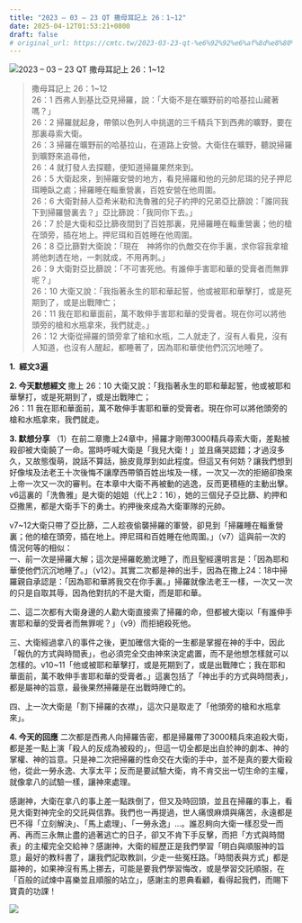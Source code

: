 ```yaml
---
title: "2023 – 03 – 23 QT 撒母耳記上 26：1~12"
date: 2025-04-12T01:53:21+0800
draft: false
# original_url: https://cmtc.tw/2023-03-23-qt-%e6%92%92%e6%af%8d%e8%80%b3%e8%a8%98%e4%b8%8a-26%ef%bc%9a112
---
```


![2023 – 03 – 23 QT 撒母耳記上 26：1\~12](/images/qt.jpg  "2023 – 03 – 23 QT 撒母耳記上 26：1\~12")

> 撒母耳記上 26：1\~12  
> 26：1 西弗人到基比亞見掃羅，說：「大衛不是在曠野前的哈基拉山藏著嗎？」  
> 26：2 掃羅就起身，帶領以色列人中挑選的三千精兵下到西弗的曠野，要在那裏尋索大衛。  
> 26：3 掃羅在曠野前的哈基拉山，在道路上安營。大衛住在曠野，聽說掃羅到曠野來追尋他，  
> 26：4 就打發人去探聽，便知道掃羅果然來到。  
> 26：5 大衛起來，到掃羅安營的地方，看見掃羅和他的元帥尼珥的兒子押尼珥睡臥之處；掃羅睡在輜重營裏，百姓安營在他周圍。  
> 26：6 大衛對赫人亞希米勒和洗魯雅的兒子約押的兄弟亞比篩說：「誰同我下到掃羅營裏去？」亞比篩說：「我同你下去。」  
> 26：7 於是大衛和亞比篩夜間到了百姓那裏，見掃羅睡在輜重營裏；他的槍在頭旁，插在地上。押尼珥和百姓睡在他周圍。  
> 26：8 亞比篩對大衛說：「現在　神將你的仇敵交在你手裏，求你容我拿槍將他刺透在地，一刺就成，不用再刺。」  
> 26：9 大衛對亞比篩說：「不可害死他。有誰伸手害耶和華的受膏者而無罪呢？」  
> 26：10 大衛又說：「我指著永生的耶和華起誓，他或被耶和華擊打，或是死期到了，或是出戰陣亡；  
> 26：11 我在耶和華面前，萬不敢伸手害耶和華的受膏者。現在你可以將他頭旁的槍和水瓶拿來，我們就走。」  
> 26：12 大衛從掃羅的頭旁拿了槍和水瓶，二人就走了，沒有人看見，沒有人知道，也沒有人醒起，都睡著了，因為耶和華使他們沉沉地睡了。

**1.  經文3遍**

**2. 今天默想經文**
撒上 26：10 大衛又說：「我指著永生的耶和華起誓，他或被耶和華擊打，或是死期到了，或是出戰陣亡；  
26：11 我在耶和華面前，萬不敢伸手害耶和華的受膏者。現在你可以將他頭旁的槍和水瓶拿來，我們就走。

**3. 默想分享**
（1）在前二章撒上24章中，掃羅才剛帶3000精兵尋索大衛，差點被殺卻被大衛饒了一命。當時呼喊大衛是「我兒大衛！」並且痛哭認錯；才過沒多久，又故態復萌，說話不算話，臉皮竟厚到如此程度。但這又有何妨？讓我們想到好像埃及法老王十次後悔不讓摩西帶領百姓出埃及一樣，一次又一次的拒絕卻換來上帝一次又一次的審判。在本章中大衛不再被動的逃逸，反而更積極的主動出擊。v6這裏的「洗魯雅」是大衛的姐姐（代上2：16），她的三個兒子亞比篩、約押和亞撒黑，都是大衛手下的勇士。約押後來成為大衛軍隊的元帥。

v7\~12大衛只帶了亞比篩，二人趁夜偷襲掃羅的軍營，卻見到「掃羅睡在輜重營裏；他的槍在頭旁，插在地上。押尼珥和百姓睡在他周圍。」（v7）這與前一次的情況何等的相似：  
一、前一次是掃羅大解；這次是掃羅乾脆沈睡了，而且聖經還明言是：「因為耶和華使他們沉沉地睡了。」（v12）。其實二次都是神的出手，因為在撒上24：18中掃羅親自承認是：「因為耶和華將我交在你手裏。」掃羅就像法老王一樣，一次又一次的只是自取其辱，因為他對抗的不是大衛，而是耶和華。

二、這二次都有大衛身邊的人勸大衛直接索了掃羅的命，但都被大衛以「有誰伸手害耶和華的受膏者而無罪呢？」（v9）而拒絕殺死他。

三、大衛經過拿八的事件之後，更加確信大衛的一生都是掌握在神的手中，因此「報仇的方式與時間表」，也必須完全交由神來決定處置，而不是他想怎樣就可以怎樣的。v10\~11「他或被耶和華擊打，或是死期到了，或是出戰陣亡；我在耶和華面前，萬不敢伸手害耶和華的受膏者。」這裏包括了「神出手的方式與時間表」，都是屬神的旨意，最後果然掃羅是在出戰時陣亡的。

四、上一次大衛是「割下掃羅的衣襟」，這次只是取走了「他頭旁的槍和水瓶拿來」。

**4. 今天的回應**
二次都是西弗人向掃羅告密，都是掃羅帶了3000精兵來追殺大衛，都是差一點上演「殺人的反成為被殺的」，但這一切全都是出自於神的劇本、神的掌權、神的旨意。只是神二次把掃羅的性命交在大衛的手中，並不是真的要大衛殺他，從此一勞永逸、大享太平；反而是要試驗大衛，肯不肯交出一切生命的主權，就像拿八的試驗一樣，讓神來處理。

感謝神，大衛在拿八的事上差一點跌倒了，但又及時回頭，並且在掃羅的事上，看見大衛對神完全的交託與信靠。我們也一再提過，世人痛恨麻煩與痛苦，永遠都是巴不得「立刻解決」、「馬上處理」、「一勞永逸」…。誰忍夠向大衛一樣忍受一而再、再而三永無止盡的過著逃亡的日子，卻又不肯下手反擊，而把「方式與時間表」的主權完全交給神？感謝神，大衛的經歷正是我們學習「明白與順服神的旨意」最好的教科書了，讓我們記取教訓，少走一些冤枉路。「時間表與方式」都是屬神的，如果神沒有馬上挪去，可能是要我們學習悔改，或是學習交託順服，在「百般的試煉中喜樂並且順服的站立」，感謝主的恩典看顧，看得起我們，而賜下寶貴的功課！

![](/images/KpbSz8W.jpg)
